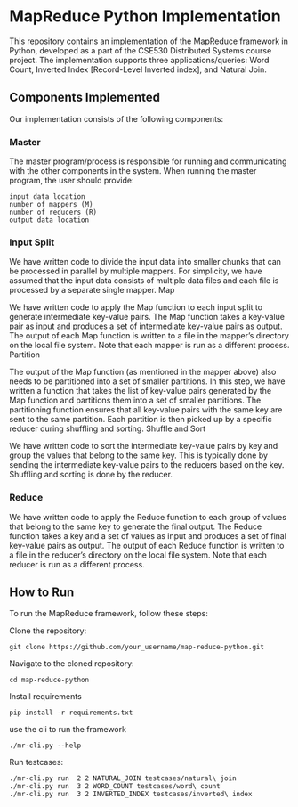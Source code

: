# MapReduce Python Implementation

This repository contains an implementation of the MapReduce framework in Python, developed as a part of the CSE530 Distributed Systems course project. The implementation supports three applications/queries: Word Count, Inverted Index [Record-Level Inverted index], and Natural Join.

## Components Implemented

Our implementation consists of the following components:
### Master

The master program/process is responsible for running and communicating with the other components in the system. When running the master program, the user should provide:

    input data location
    number of mappers (M)
    number of reducers (R)
    output data location

### Input Split

We have written code to divide the input data into smaller chunks that can be processed in parallel by multiple mappers. For simplicity, we have assumed that the input data consists of multiple data files and each file is processed by a separate single mapper.
Map

We have written code to apply the Map function to each input split to generate intermediate key-value pairs. The Map function takes a key-value pair as input and produces a set of intermediate key-value pairs as output. The output of each Map function is written to a file in the mapper’s directory on the local file system. Note that each mapper is run as a different process.
Partition

The output of the Map function (as mentioned in the mapper above) also needs to be partitioned into a set of smaller partitions. In this step, we have written a function that takes the list of key-value pairs generated by the Map function and partitions them into a set of smaller partitions. The partitioning function ensures that all key-value pairs with the same key are sent to the same partition. Each partition is then picked up by a specific reducer during shuffling and sorting.
Shuffle and Sort

We have written code to sort the intermediate key-value pairs by key and group the values that belong to the same key. This is typically done by sending the intermediate key-value pairs to the reducers based on the key. Shuffling and sorting is done by the reducer.
### Reduce

We have written code to apply the Reduce function to each group of values that belong to the same key to generate the final output. The Reduce function takes a key and a set of values as input and produces a set of final key-value pairs as output. The output of each Reduce function is written to a file in the reducer’s directory on the local file system. Note that each reducer is run as a different process.

## How to Run

To run the MapReduce framework, follow these steps:

Clone the repository:
```
git clone https://github.com/your_username/map-reduce-python.git
```

Navigate to the cloned repository:
```
cd map-reduce-python
```
Install requirements


```
pip install -r requirements.txt
```

use the cli to run the framework
```
./mr-cli.py --help
```

Run testcases:
```
./mr-cli.py run  2 2 NATURAL_JOIN testcases/natural\ join
./mr-cli.py run  3 2 WORD_COUNT testcases/word\ count
./mr-cli.py run  3 2 INVERTED_INDEX testcases/inverted\ index
```
